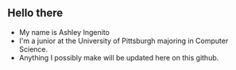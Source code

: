 ## Hello there

- My name is Ashley Ingenito
- I'm a junior at the University of Pittsburgh majoring in Computer Science.
- Anything I possibly make will be updated here on this github.

